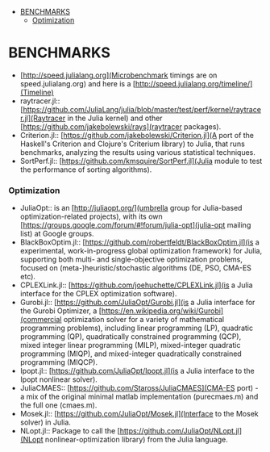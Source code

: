 * [BENCHMARKS](#benchmarks)
    * [Optimization](#optimization)
    
    
# BENCHMARKS 
* [http://speed.julialang.org](Microbenchmark timings are on speed.julialang.org) and here is a [http://speed.julialang.org/timeline/](Timeline)
* raytracer.jl:: [https://github.com/JuliaLang/julia/blob/master/test/perf/kernel/raytracer.jl](Raytracer in the Julia kernel) and other [https://github.com/jakebolewski/rays](raytracer packages).
* Criterion.jl:: [https://github.com/jakebolewski/Criterion.jl](A port of the Haskell's Criterion and Clojure's Criterium library) to Julia, that runs benchmarks, analyzing the results using various statistical techniques.
* SortPerf.jl:: [https://github.com/kmsquire/SortPerf.jl](Julia module to test the performance of sorting algorithms).


### Optimization 
* JuliaOpt:: is an [http://juliaopt.org/](umbrella group for Julia-based optimization-related projects), with its own [https://groups.google.com/forum/#!forum/julia-opt](julia-opt mailing list) at Google groups. 
*  BlackBoxOptim.jl:: [https://github.com/robertfeldt/BlackBoxOptim.jl](is a experimental, work-in-progress global optimization framework) for Julia, supporting both multi- and single-objective optimization problems, focused on (meta-)heuristic/stochastic algorithms (DE, PSO, CMA-ES etc).
* CPLEXLink.jl:: [https://github.com/joehuchette/CPLEXLink.jl](is a Julia interface for the CPLEX optimization software).
* Gurobi.jl:: [https://github.com/JuliaOpt/Gurobi.jl](is a Julia interface for the Gurobi Optimizer, a [https://en.wikipedia.org/wiki/Gurobi](commercial optimization solver for a variety of mathematical programming problems), including linear programming (LP), quadratic programming (QP), quadratically constrained programming (QCP), mixed integer linear programming (MILP), mixed-integer quadratic programming (MIQP), and mixed-integer quadratically constrained programming (MIQCP).
* Ipopt.jl:: [https://github.com/JuliaOpt/Ipopt.jl](is a Julia interface to the Ipopt nonlinear solver).
* JuliaCMAES:: [https://github.com/Staross/JuliaCMAES](CMA-ES port) - a mix of the original minimal matlab implementation (purecmaes.m) and the full one (cmaes.m).
* Mosek.jl:: [https://github.com/JuliaOpt/Mosek.jl](Interface to the Mosek solver) in Julia.
* NLopt.jl:: Package to call the [https://github.com/JuliaOpt/NLopt.jl](NLopt nonlinear-optimization library) from the Julia language.

